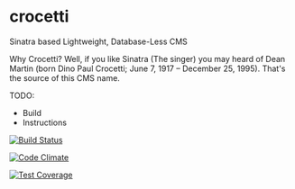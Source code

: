 # crocetti
Sinatra based Lightweight, Database-Less CMS

Why Crocetti? Well, if you like Sinatra (The singer) you may heard of Dean Martin (born Dino Paul Crocetti; June 7, 1917 – December 25, 1995). That's the source of this CMS name.

TODO:

- Build
- Instructions

[![Build Status](https://travis-ci.org/giraldomauricio/crocetti.svg?branch=master)](https://travis-ci.org/giraldomauricio/crocetti)

[![Code Climate](https://codeclimate.com/github/giraldomauricio/crocetti/badges/gpa.svg)](https://codeclimate.com/github/giraldomauricio/crocetti)

[![Test Coverage](https://codeclimate.com/github/giraldomauricio/crocetti/badges/coverage.svg)](https://codeclimate.com/github/giraldomauricio/crocetti)
